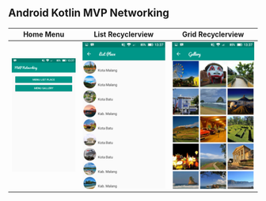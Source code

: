 ## Android Kotlin MVP Networking ##

Home Menu | List Recyclerview | Grid Recyclerview
------|------|------
![picture alt](https://raw.githubusercontent.com/yoesuv/android-kotlin-mvp-networking/develop/Screenshot_20180419-133714.png)|![picture alt](https://raw.githubusercontent.com/yoesuv/android-kotlin-mvp-networking/develop/Screenshot_20180419-133723.png) | ![picture alt](https://raw.githubusercontent.com/yoesuv/android-kotlin-mvp-networking/develop/Screenshot_20180419-133729.png)
